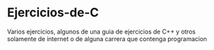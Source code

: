 # Ejercicios-de-C
Varios ejercicios, algunos de una guia de ejercicios de C++ y otros solamente de internet o de alguna carrera que contenga programacion
